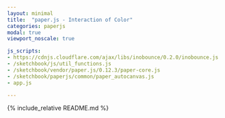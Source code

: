 ```yaml
---
layout: minimal
title:  "paper.js - Interaction of Color"
categories: paperjs
modal: true
viewport_noscale: true

js_scripts:
- https://cdnjs.cloudflare.com/ajax/libs/inobounce/0.2.0/inobounce.js
- /sketchbook/js/util_functions.js
- /sketchbook/vendor/paper.js/0.12.3/paper-core.js
- /sketchbook/paperjs/common/paper_autocanvas.js
- app.js

---
```


{% include_relative README.md %}


